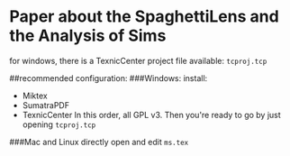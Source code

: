 # Paper about the SpaghettiLens and the Analysis of Sims
for windows, there is a TexnicCenter project file available:
`tcproj.tcp`

##recommended configuration:
###Windows:
install:
* Miktex
* SumatraPDF
* TexnicCenter
In this order, all GPL v3. Then you're ready to go by just opening `tcproj.tcp`

###Mac and Linux
directly open and edit `ms.tex`